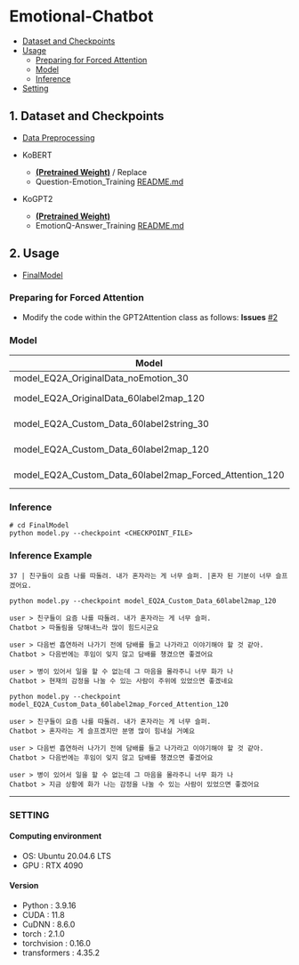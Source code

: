 # Emotional-Chatbot

* [Dataset and Checkpoints](#1-dataset-and-checkpoints)
* [Usage](#2-usage)
  * [Preparing for Forced Attention](#preparing-for-forced-attention)
  * [Model](#model)
  * [Inference](#inference)
* [Setting](#setting)


## 1. Dataset and Checkpoints
- [Data Preprocessing](https://github.com/hankyuwon/Emotional-Chatbot/blob/develop/Data_preprocessing)

 - KoBERT 
    - [**(Pretrained Weight)**](https://drive.google.com/drive/folders/1V4v0ppYLoDvwemRnVpd-0QCYnCnqDSsl?hl=ko) / Replace
    - Question-Emotion_Training [README.md](https://github.com/hankyuwon/Emotional-Chatbot/tree/develop/Question-Emotion_Training)

 - KoGPT2
    -  [**(Pretrained Weight)**](https://drive.google.com/drive/folders/13MgcxhXt_BPmEg9-LK1y8Af2gPoBrRI2?hl=ko)
    - EmotionQ-Answer_Training [README.md](https://github.com/hankyuwon/Emotional-Chatbot/tree/develop/EmotionQ-Answer_Training)

## 2. Usage
- [FinalModel](https://github.com/hankyuwon/Emotional-Chatbot/tree/develop/FinalModel)

### Preparing for Forced Attention
-  Modify the code within the GPT2Attention class as follows: **Issues** [#2](https://github.com/hankyuwon/Emotional-Chatbot/issues/2)

### Model
| Model | Data | Emotion | label | ForcedAttention |
|---|---|---|---|---|
| model_EQ2A_OriginalData_noEmotion_30 | OriginalData | N | - | N |
| model_EQ2A_OriginalData_60label2map_120 | OriginalData | Y | to Token | N |
| model_EQ2A_Custom_Data_60label2string_30 | CustomData | Y | to String | N |
| model_EQ2A_Custom_Data_60label2map_120 | CustomData | Y | to Token | N |
| model_EQ2A_Custom_Data_60label2map_Forced_Attention_120 | CustomData | Y | to Token | Y |

### Inference
```
# cd FinalModel
python model.py --checkpoint <CHECKPOINT_FILE>
```


### Inference Example
```
37 | 친구들이 요즘 나를 따돌려. 내가 혼자라는 게 너무 슬퍼. |혼자 된 기분이 너무 슬프겠어요.
```
```
python model.py --checkpoint model_EQ2A_Custom_Data_60label2map_120

user > 친구들이 요즘 나를 따돌려. 내가 혼자라는 게 너무 슬퍼.
Chatbot > 따돌림을 당해내느라 많이 힘드시군요

user > 다음번 흡연하러 나가기 전에 담배를 들고 나가라고 이야기해야 할 것 같아.
Chatbot > 다음번에는 후임이 잊지 않고 담배를 챙겼으면 좋겠어요

user > 병이 있어서 일을 할 수 없는데 그 마음을 몰라주니 너무 화가 나
Chatbot > 현재의 감정을 나눌 수 있는 사람이 주위에 있었으면 좋겠네요
```

```
python model.py --checkpoint model_EQ2A_Custom_Data_60label2map_Forced_Attention_120

user > 친구들이 요즘 나를 따돌려. 내가 혼자라는 게 너무 슬퍼.
Chatbot > 혼자라는 게 슬프겠지만 분명 많이 힘내실 거예요

user > 다음번 흡연하러 나가기 전에 담배를 들고 나가라고 이야기해야 할 것 같아.
Chatbot > 다음번에는 후임이 잊지 않고 담배를 챙겼으면 좋겠어요

user > 병이 있어서 일을 할 수 없는데 그 마음을 몰라주니 너무 화가 나
Chatbot > 지금 상황에 화가 나는 감정을 나눌 수 있는 사람이 있었으면 좋겠어요
```

---
### SETTING

#### Computing environment
- OS: Ubuntu 20.04.6 LTS
- GPU : RTX 4090

#### Version
- Python : 3.9.16
- CUDA : 11.8
- CuDNN : 8.6.0
- torch : 2.1.0
- torchvision : 0.16.0
- transformers : 4.35.2
